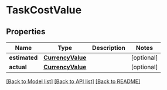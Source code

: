 # TaskCostValue

## Properties
Name | Type | Description | Notes
------------ | ------------- | ------------- | -------------
**estimated** | [**CurrencyValue**](CurrencyValue.md) |  | [optional] 
**actual** | [**CurrencyValue**](CurrencyValue.md) |  | [optional] 

[[Back to Model list]](../README.md#documentation-for-models) [[Back to API list]](../README.md#documentation-for-api-endpoints) [[Back to README]](../README.md)

